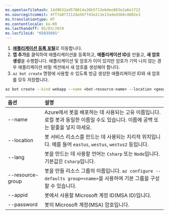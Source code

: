 ```yaml
---
ms.openlocfilehash: 14d9632ad578014a36b5f13e6dee883e2a6e1722
ms.sourcegitcommit: 4ff7a8772124a567f43e2c3e13aded368c4002e3
ms.translationtype: HT
ms.contentlocale: ko-KR
ms.lasthandoff: 05/03/2019
ms.locfileid: "65035691"
---
```

1. [**애플리케이션 등록 포털**](https://portal.azure.com/#blade/Microsoft_AAD_RegisteredApps/ApplicationsListBlade)로 이동합니다.
1. **앱 추가**를 클릭하여 애플리케이션을 등록하고, **애플리케이션 ID**를 만들고, **새 암호 생성**을 수행합니다. 애플리케이션 및 암호가 이미 있지만 암호가 기억 나지 않는 경우 애플리케이션 비밀 섹션에서 새 암호를 생성해야 합니다.
1. `az bot create` 명령에 사용할 수 있도록 방금 생성한 애플리케이션 ID와 새 암호를 모두 저장합니다.  

```cmd
az bot create --kind webapp --name <bot-resource-name> --location <geographic-location> --version v4 --lang <language> --verbose --resource-group <resource-group-name> --appid "<application-id>" --password "<application-password>" --verbose
```

| 옵션 | 설명 |
|:---|:---|
| --name | Azure에서 봇을 배포하는 데 사용되는 고유 이름입니다. 로컬 봇과 동일한 이름일 수도 있습니다. 이름에 공백 또는 밑줄을 넣지 마세요. |
| --location | 봇 서비스 리소스를 만드는 데 사용되는 지리적 위치입니다. 예를 들어 `eastus`, `westus`, `westus2` 등입니다. |
| --lang | 봇을 만드는 데 사용할 언어는 `Csharp` 또는 `Node`입니다. 기본값은 `Csharp`입니다. |
| --resource-group | 봇을 만들 리소스 그룹의 이름입니다. `az configure --defaults group=<name>`을 사용하여 기본 그룹을 구성할 수 있습니다. |
| --appid | 봇에서 사용할 Microsoft 계정 ID(MSA ID)입니다. |
| --password | 봇의 Microsoft 계정(MSA) 암호입니다. |
